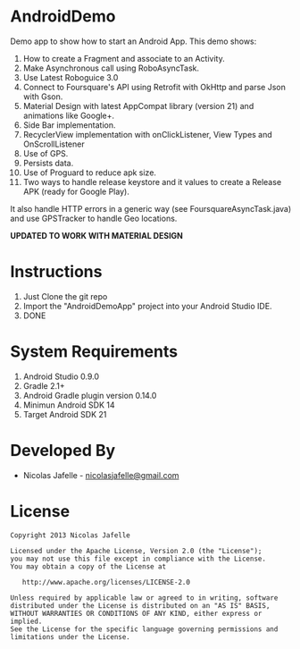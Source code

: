 AndroidDemo
===========

Demo app to show how to start an Android App. This demo shows:

1. How to create a Fragment and associate to an Activity.
2. Make Asynchronous call using RoboAsyncTask.
3. Use Latest Roboguice 3.0
4. Connect to Foursquare's API using Retrofit with OkHttp and parse Json with Gson.
5. Material Design with latest AppCompat library (version 21) and animations like Google+.
6. Side Bar implementation.
7. RecyclerView implementation with onClickListener, View Types and OnScrollListener
8. Use of GPS.
9. Persists data.
10. Use of Proguard to reduce apk size.
11. Two ways to handle release keystore and it values to create a Release APK (ready for Google Play).

It also handle HTTP errors in a generic way (see FoursquareAsyncTask.java) and use GPSTracker to handle Geo locations.

**UPDATED TO WORK WITH MATERIAL DESIGN**

Instructions
============

1. Just Clone the git repo
2. Import the "AndroidDemoApp" project into your Android Studio IDE.
4. DONE


System Requirements 
============

1. Android Studio 0.9.0
2. Gradle 2.1+
3. Android Gradle plugin version 0.14.0
4. Minimun Android SDK 14
5. Target Android SDK 21


Developed By
================

* Nicolas Jafelle - <nicolasjafelle@gmail.com>


License
================

    Copyright 2013 Nicolas Jafelle

    Licensed under the Apache License, Version 2.0 (the "License");
    you may not use this file except in compliance with the License.
    You may obtain a copy of the License at

       http://www.apache.org/licenses/LICENSE-2.0

    Unless required by applicable law or agreed to in writing, software
    distributed under the License is distributed on an "AS IS" BASIS,
    WITHOUT WARRANTIES OR CONDITIONS OF ANY KIND, either express or implied.
    See the License for the specific language governing permissions and
    limitations under the License.
